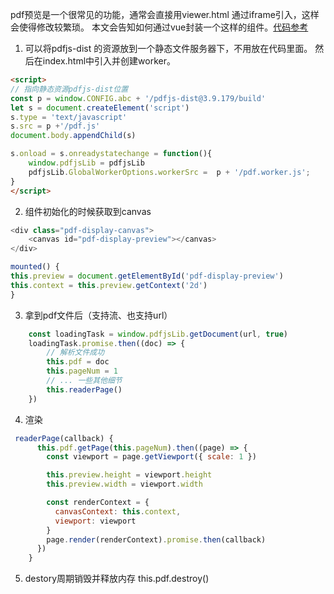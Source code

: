 
pdf预览是一个很常见的功能，通常会直接用viewer.html 通过iframe引入，这样会使得修改较繁琐。
本文会告知如何通过vue封装一个这样的组件。[代码参考](./PdfDisplay.vue)

1. 可以将pdfjs-dist 的资源放到一个静态文件服务器下，不用放在代码里面。 然后在index.html中引入并创建worker。

``` html 
<script>
// 指向静态资源pdfjs-dist位置
const p = window.CONFIG.abc + '/pdfjs-dist@3.9.179/build'
let s = document.createElement('script')
s.type = 'text/javascript'
s.src = p +'/pdf.js'
document.body.appendChild(s)

s.onload = s.onreadystatechange = function(){
    window.pdfjsLib = pdfjsLib
    pdfjsLib.GlobalWorkerOptions.workerSrc =  p + '/pdf.worker.js';
}
</script>
```

2. 组件初始化的时候获取到canvas
``` javascript
<div class="pdf-display-canvas">
    <canvas id="pdf-display-preview"></canvas>
</div>

mounted() {
this.preview = document.getElementById('pdf-display-preview')
this.context = this.preview.getContext('2d')
}
```

3. 拿到pdf文件后（支持流、也支持url）
``` javascript
    const loadingTask = window.pdfjsLib.getDocument(url, true)
    loadingTask.promise.then((doc) => {
        // 解析文件成功
        this.pdf = doc 
        this.pageNum = 1
        // ... 一些其他细节
        this.readerPage()
    })
```

4. 渲染 
``` javascript
 readerPage(callback) {
      this.pdf.getPage(this.pageNum).then((page) => {
        const viewport = page.getViewport({ scale: 1 })

        this.preview.height = viewport.height
        this.preview.width = viewport.width

        const renderContext = {
          canvasContext: this.context,
          viewport: viewport
        }
        page.render(renderContext).promise.then(callback)
      })
    }
```

5. destory周期销毁并释放内存 this.pdf.destroy()
